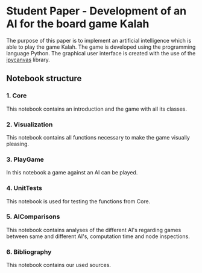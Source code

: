 # Student Paper - Development of an AI for the board game Kalah

The purpose of this paper is to implement an artificial intelligence which is able to play the game Kalah. The game is developed using the programming language Python. The graphical user interface is created with the use of the [ipycanvas](https://ipycanvas.readthedocs.io/en/latest/) library.

## Notebook structure

### 1. Core
This notebook contains an introduction and the game with all its classes.

### 2. Visualization
This notebook contains all functions necessary to make the game visually pleasing.

### 3. PlayGame
In this notebook a game against an AI can be played. 

### 4. UnitTests
This notebook is used for testing the functions from Core. 

### 5. AIComparisons
This notebook contains analyses of the different AI's regarding games between same and different AI's, computation time and node inspections. 

### 6. Bibliography
This notebook contains our used sources.




